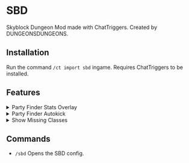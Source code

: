 # SBD
Skyblock Dungeon Mod made with ChatTriggers. Created by DUNGEONSDUNGEONS.

## Installation
Run the command `/ct import sbd` ingame. Requires ChatTriggers to be installed.

## Features
<details>
<summary>Party Finder Stats Overlay</summary>
    
* shows stats of players in party finder
* includes cata level, secrets, secret average, and S+ PB
</details>
<details>
<summary>Party Finder Autokick</summary>
    
* automatically kick joining players by their PB or secrets
* specify required S+ PB (in seconds) and the floor to be checked
* specify required secret count
</details>
<details>
<summary>Show Missing Classes</summary>
    
* shows missing classes in party finder
</details>

## Commands
- `/sbd` Opens the SBD config.
